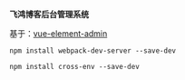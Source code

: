**飞鸿博客后台管理系统**

基于：[vue-element-admin](https://github.com/PanJiaChen/vue-element-admin)

`npm install webpack-dev-server --save-dev`

`npm install cross-env --save-dev`
